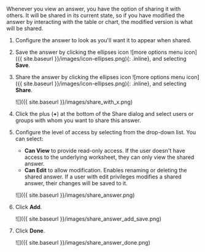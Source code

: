 Whenever you view an answer, you have the option of sharing it with others. It will be shared in its current state, so if you have modified the answer by interacting with the table or chart, the modified version is what will be shared.

1. Configure the answer to look as you'll want it to appear when shared.
2. Save the answer by clicking the ellipses icon ![more options menu icon]({{ site.baseurl }}/images/icon-ellipses.png){: .inline}, and selecting **Save**.
3. Share the answer by clicking the ellipses icon ![more options menu icon]({{ site.baseurl }}/images/icon-ellipses.png){: .inline}, and selecting **Share**.

     ![]({{ site.baseurl }}/images/share_with_x.png)

4.  Click the plus (**+**) at the bottom of the Share dialog and select users or groups with whom you want to share this answer.
5. Configure the level of access by selecting from the drop-down list. You can select:
    -   **Can View** to provide read-only access. If the user doesn't have access to the underlying worksheet, they can only view the shared answer.
    -   **Can Edit** to allow modification. Enables renaming or deleting the shared answer. If a user with edit privileges modifies a shared answer, their changes will be saved to it.

    ![]({{ site.baseurl }}/images/share_answer.png)

6. Click **Add**.

    ![]({{ site.baseurl }}/images/share_answer_add_save.png)

7. Click **Done**.

    ![]({{ site.baseurl }}/images/share_answer_done.png)
